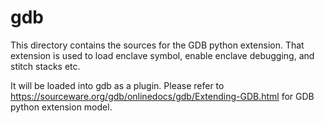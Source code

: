 gdb
====

This directory contains the sources for the GDB python extension. That 
extension is used to load enclave symbol, enable enclave debugging, and 
stitch stacks etc. 

It will be loaded into gdb as a plugin. Please refer to 
https://sourceware.org/gdb/onlinedocs/gdb/Extending-GDB.html for GDB 
python extension model.
